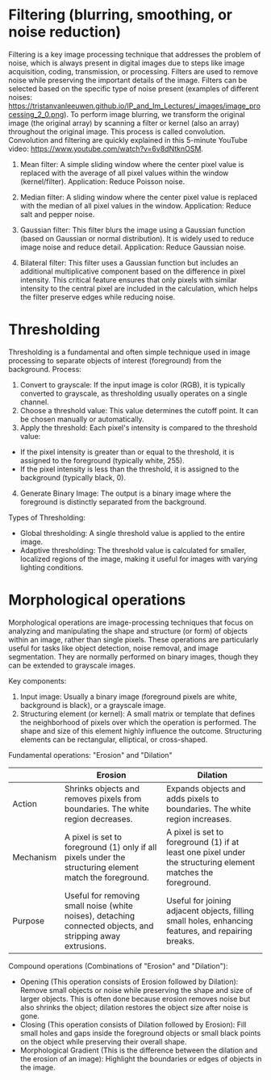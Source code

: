 # Filtering (blurring, smoothing, or noise reduction)
Filtering is a key image processing technique that addresses the problem of noise, which is always present in digital images due to steps like image acquisition, coding, transmission, or processing. 
Filters are used to remove noise while preserving the important details of the image. 
Filters can be selected based on the specific type of noise present (examples of different noises: https://tristanvanleeuwen.github.io/IP_and_Im_Lectures/_images/image_processing_2_0.png). 
To perform image blurring, we transform the original image (the original array) by scanning a filter or kernel (also an array) throughout the original image. 
This process is called convolution. 
Convolution and filtering are quickly explained in this 5-minute YouTube video: https://www.youtube.com/watch?v=6v8dNtknOSM.     

1. Mean filter: A simple sliding window where the center pixel value is replaced with the average of all pixel values within the window (kernel/filter). Application: Reduce Poisson noise. 

2. Median filter: A sliding window where the center pixel value is replaced with the median of all pixel values in the window. Application: Reduce salt and pepper noise. 

3. Gaussian filter: This filter blurs the image using a Gaussian function (based on Gaussian or normal distribution). It is widely used to reduce image noise and reduce detail. Application: Reduce Gaussian noise. 

4. Bilateral filter: This filter uses a Gaussian function but includes an additional multiplicative component based on the difference in pixel intensity. This critical feature ensures that only pixels with similar intensity to the central pixel are included in the calculation, which helps the filter preserve edges while reducing noise.

# Thresholding
Thresholding is a fundamental and often simple technique used in image processing to separate objects of interest (foreground) from the background.
Process:
1. Convert to grayscale: If the input image is color (RGB), it is typically converted to grayscale, as thresholding usually operates on a single channel.
2. Choose a threshold value: This value determines the cutoff point. It can be chosen manually or automatically.
3. Apply the threshold: Each pixel's intensity is compared to the threshold value:
- If the pixel intensity is greater than or equal to the threshold, it is assigned to the foreground (typically white, 255).
- If the pixel intensity is less than the threshold, it is assigned to the background (typically black, 0). 
4. Generate Binary Image: The output is a binary image where the foreground is distinctly separated from the background.

Types of Thresholding:
- Global thresholding: A single threshold value is applied to the entire image.
- Adaptive thresholding: The threshold value is calculated for smaller, localized regions of the image, making it useful for images with varying lighting conditions.

# Morphological operations
Morphological operations are image-processing techniques that focus on analyzing and manipulating the shape and structure (or form) of objects within an image, rather than single pixels.
These operations are particularly useful for tasks like object detection, noise removal, and image segmentation.
They are normally performed on binary images, though they can be extended to grayscale images.

Key components:
1. Input image: Usually a binary image (foreground pixels are white, background is black), or a grayscale image.
2. Structuring element (or kernel): A small matrix or template that defines the neighborhood of pixels over which the operation is performed. The shape and size of this element highly influence the outcome. Structuring elements can be rectangular, elliptical, or cross-shaped.

Fundamental operations: "Erosion" and "Dilation"

|           | Erosion                                                                                                    | Dilation                                                                                                    |
| ----------| ---------------------------------------------------------------------------------------------------------- | ----------------------------------------------------------------------------------------------------------- |
| Action    | Shrinks objects and removes pixels from boundaries. The white region decreases.                            | Expands objects and adds pixels to boundaries. The white region increases.                                  |
| Mechanism | A pixel is set to foreground (1) only if all pixels under the structuring element match the foreground.    | A pixel is set to foreground (1) if at least one pixel under the structuring element matches the foreground.|
| Purpose   | Useful for removing small noise (white noises), detaching connected objects, and stripping away extrusions.| Useful for joining adjacent objects, filling small holes, enhancing features, and repairing breaks.         |

Compound operations (Combinations of "Erosion" and "Dilation"):
- Opening (This operation consists of Erosion followed by Dilation): Remove small objects or noise while preserving the shape and size of larger objects.
This is often done because erosion removes noise but also shrinks the object; dilation restores the object size after noise is gone.
- Closing (This operation consists of Dilation followed by Erosion): Fill small holes and gaps inside the foreground objects or small black points on the object while preserving their overall shape.
- Morphological Gradient (This is the difference between the dilation and the erosion of an image): Highlight the boundaries or edges of objects in the image.



